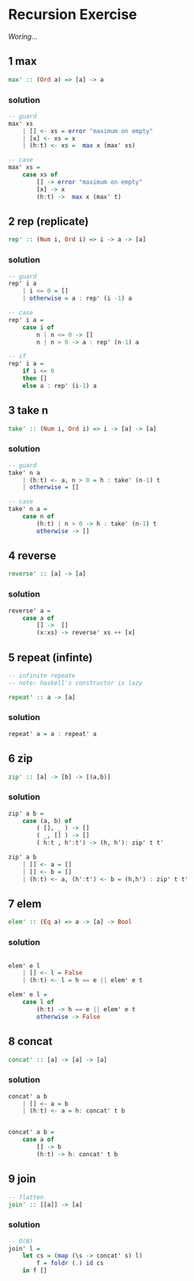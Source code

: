 # Recursion Exercise

_Woring..._

## 1 max

```haskell
max' :: (Ord a) => [a] -> a
```

### solution

```haskell
-- guard
max' xs
    | [] <- xs = error "maximum on empty"
    | [x] <- xs = x
    | (h:t) <- xs =  max x (max' xs)

-- case
max' xs =
    case xs of
        [] -> error "maximum on empty"
        [x] -> x
        (h:t) ->  max x (max' t)

```

## 2 rep (replicate)

```haskell
rep' :: (Num i, Ord i) => i -> a -> [a]
```

### solution

```haskell
-- guard
rep' i a
    | i <= 0 = []
    | otherwise = a : rep' (i -1) a

-- case
rep' i a =
    case i of
        n | n <= 0 -> []
        n | n > 0 -> a : rep' (n-1) a

-- if
rep' i a =
    if i <= 0
    then []
    else a : rep' (i-1) a
```

## 3 take n

```haskell
take' :: (Num i, Ord i) => i -> [a] -> [a]
```

### solution

```haskell
-- guard
take' n a
    | (h:t) <- a, n > 0 = h : take' (n-1) t
    | otherwise = []

-- case
take' n a =
    case n of
        (h:t) | n > 0 -> h : take' (n-1) t
        otherwise -> []
```

## 4 reverse

```haskell
reverse' :: [a] -> [a]
```

### solution

```haskell
reverse' a =
    case a of
        [] ->  []
        (x:xs) -> reverse' xs ++ [x]

```

## 5 repeat (infinte)

```haskell
-- infinite repeate
-- note: haskell's constructor is lazy

repeat' :: a -> [a]
```

### solution

```haskell
repeat' a = a : repeat' a

```

## 6 zip

```haskell
zip' :: [a] -> [b] -> [(a,b)]
```

### solution

```haskell
zip' a b =
    case (a, b) of
        ( [], _ ) -> []
        ( _, [] ) -> []
        ( h:t , h':t') -> (h, h'): zip' t t'

zip' a b
    | [] <- a = []
    | [] <- b = []
    | (h:t) <- a, (h':t') <- b = (h,h') : zip' t t'
```

## 7 elem

```haskell
elem' :: (Eq a) => a -> [a] -> Bool
```

### solution

```haskell

elem' e l
    | [] <- l = False
    | (h:t) <- l = h == e || elem' e t

elem' e l =
    case l of
        (h:t) -> h == e || elem' e t
        otherwise -> False

```

## 8 concat

```haskell
concat' :: [a] -> [a] -> [a]
```

### solution

```haskell
concat' a b
    | [] <- a = b
    | (h:t) <- a = h: concat' t b


concat' a b =
    case a of
        [] -> b
        (h:t) -> h: concat' t b
```

## 9 join

```haskell
-- flatten
join' :: [[a]] -> [a]
```

### solution

```haskell
-- O(N)
join' l =
    let cs = (map (\s -> concat' s) l)
        f = foldr (.) id cs
    in f []
```
